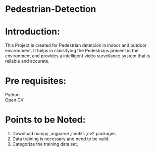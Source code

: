 # Pedestrian-Detection

# Introduction:
This Project is created for Pedestrian detetcion in indoor and outdoor environment. It helps in classifying the Pedestrians present in the environment and provides a intelligent video surveilance system that is reliable and accurate.

# Pre requisites:
Python\
Open CV

# Points to be Noted:
1. Download numpy ,argparse ,imutils ,cv2 packages.
2. Data training is necessary and need to be valid.
3. Categorize the training data set.
